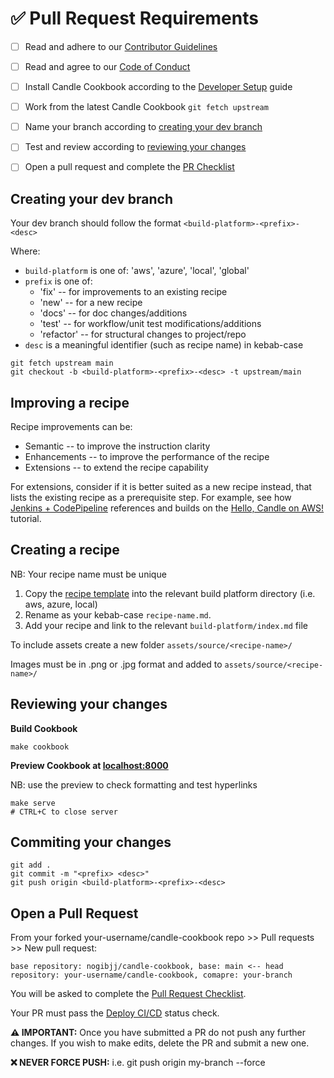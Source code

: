 # ✅ Pull Request Requirements

- [ ] Read and adhere to our [Contributor Guidelines](./CONTRIBUTING.md)
- [ ] Read and agree to our [Code of Conduct](./CODE_OF_CONDUCT.md)
- [ ] Install Candle Cookbook according to the [Developer Setup](./DEV_ENV.md) guide
- [ ] Work from the latest Candle Cookbook `git fetch upstream`
- [ ] Name your branch according to [creating your dev branch](#creating-your-dev-branch)
- [ ] Test and review according to [reviewing your changes](#reviewing-your-changes)
- [ ] Open a pull request and complete the [PR Checklist](../.github/pull_request_template.md)


## Creating your dev branch

Your dev branch should follow the format `<build-platform>-<prefix>-<desc>`

Where:
* `build-platform` is one of: 'aws', 'azure', 'local', 'global'
* `prefix` is one of: 
    * 'fix' -- for improvements to an existing recipe
    * 'new' -- for a new recipe
    * 'docs' -- for doc changes/additions
    * 'test' -- for workflow/unit test modifications/additions
    * 'refactor' -- for structural changes to project/repo
* `desc` is a meaningful identifier (such as recipe name) in kebab-case

```
git fetch upstream main
git checkout -b <build-platform>-<prefix>-<desc> -t upstream/main
```

## Improving a recipe

Recipe improvements can be:
* Semantic -- to improve the instruction clarity 
* Enhancements -- to improve the performance of the recipe
* Extensions -- to extend the recipe capability

For extensions, consider if it is better suited as a new recipe instead, that lists the existing recipe as a prerequisite step. For example, see how [Jenkins + CodePipeline](../src/aws/jenkins-pipeline.md) references and builds on the [Hello, Candle on AWS!](../src/aws/hello-aws.md) tutorial.


## Creating a recipe

NB: Your recipe name must be unique 

1. Copy the [recipe template](../templates/recipe.md) into the relevant build platform directory (i.e. aws, azure, local)
2. Rename as your kebab-case `recipe-name.md`.
3. Add your recipe and link to the relevant `build-platform/index.md` file

To include assets create a new folder `assets/source/<recipe-name>/`

Images must be in .png or .jpg format and added to `assets/source/<recipe-name>/`


## Reviewing your changes

**Build Cookbook**

```
make cookbook
```

**Preview Cookbook at [localhost:8000](http://127.0.0.1:8000)**

NB: use the preview to check formatting and test hyperlinks
```
make serve
# CTRL+C to close server
```

## Commiting your changes

```
git add .
git commit -m "<prefix> <desc>"
git push origin <build-platform>-<prefix>-<desc>
```

## Open a Pull Request

From your forked your-username/candle-cookbook repo >> Pull requests >> New pull request:

`base repository: nogibjj/candle-cookbook, base: main <-- head repository: your-username/candle-cookbook, comapre: your-branch`

You will be asked to complete the [Pull Request Checklist](../.github/pull_request_template.md). 

Your PR must pass the [Deploy CI/CD](../.github/workflows/deploy.yml) status check.

**⚠️ IMPORTANT:** Once you have submitted a PR do not push any further changes. If you wish to make edits, delete the PR and submit a new one.

**❌ NEVER FORCE PUSH:** i.e. git push origin my-branch --force
